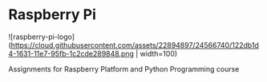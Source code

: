 # Raspberry Pi

![raspberry-pi-logo](https://cloud.githubusercontent.com/assets/22894897/24566740/122db1d4-1631-11e7-95fb-1c2cde289848.png | width=100)


Assignments for Raspberry Platform and Python Programming course
